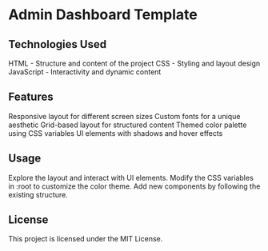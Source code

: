 # Admin Dashboard Template
## Technologies Used
HTML - Structure and content of the project
CSS - Styling and layout design
JavaScript - Interactivity and dynamic content
## Features
Responsive layout for different screen sizes
Custom fonts for a unique aesthetic
Grid-based layout for structured content
Themed color palette using CSS variables
UI elements with shadows and hover effects
## Usage
Explore the layout and interact with UI elements.
Modify the CSS variables in :root to customize the color theme.
Add new components by following the existing structure.
## License
This project is licensed under the MIT License.